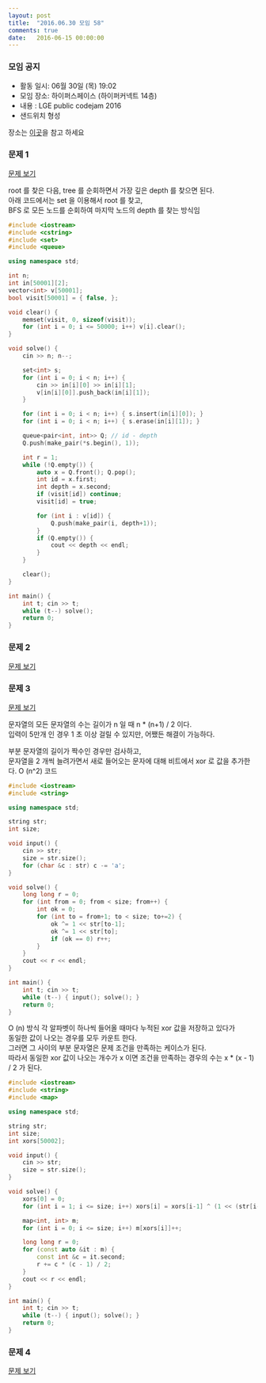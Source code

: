 ```yaml
---
layout: post
title:  "2016.06.30 모임 58"
comments: true
date:   2016-06-15 00:00:00
---
```


### 모임 공지

- 활동 일시: 06월 30일 (목) 19:02
- 모임 장소: 하이퍼스페이스 (하이퍼커넥트 14층)
- 내용 : LGE public codejam 2016
- 샌드위치 형성

장소는 [이곳](http://career.hpcnt.com/)을 참고 하세요

### 문제 1

[문제 보기](https://github.com/seirion/code/tree/master/lge/2016/1/1)

root 를 찾은 다음, tree 를 순회하면서 가장 깊은 depth 를 찾으면 된다. <br>
아래 코드에서는 set 을 이용해서 root 를 찾고, <br>
BFS 로 모든 노드를 순회하여 마지막 노드의 depth 를 찾는 방식임 <br>

```cpp
#include <iostream>
#include <cstring>
#include <set>
#include <queue>

using namespace std;

int n;
int in[50001][2];
vector<int> v[50001];
bool visit[50001] = { false, };

void clear() {
    memset(visit, 0, sizeof(visit));
    for (int i = 0; i <= 50000; i++) v[i].clear();
}

void solve() {
    cin >> n; n--;

    set<int> s;
    for (int i = 0; i < n; i++) {
        cin >> in[i][0] >> in[i][1];
        v[in[i][0]].push_back(in[i][1]);
    }

    for (int i = 0; i < n; i++) { s.insert(in[i][0]); }
    for (int i = 0; i < n; i++) { s.erase(in[i][1]); }

    queue<pair<int, int>> Q; // id - depth
    Q.push(make_pair(*s.begin(), 1));

    int r = 1;
    while (!Q.empty()) {
        auto x = Q.front(); Q.pop();
        int id = x.first;
        int depth = x.second;
        if (visit[id]) continue;
        visit[id] = true;

        for (int i : v[id]) {
            Q.push(make_pair(i, depth+1));
        }
        if (Q.empty()) {
            cout << depth << endl;
        }
    }

    clear();
}

int main() {
    int t; cin >> t;
    while (t--) solve();
    return 0;
}
```


### 문제 2

[문제 보기](https://github.com/seirion/code/tree/master/lge/2016/1/2)

### 문제 3

[문제 보기](https://github.com/seirion/code/tree/master/lge/2016/1/3)

문자열의 모든 문자열의 수는 길이가 n 일 때 n * (n+1) / 2 이다. <br>
입력이 5만개 인 경우 1 초 이상 걸릴 수 있지만, 어쨌든 해결이 가능하다.<br>

부분 문자열의 길이가 짝수인 경우만 검사하고, <br>
문자열을 2 개씩 늘려가면서 새로 들어오는 문자에 대해 비트에서 xor 로 값을 추가한다.
O (n^2) 코드

```cpp
#include <iostream>
#include <string>

using namespace std;

string str;
int size;

void input() {
    cin >> str;
    size = str.size();
    for (char &c : str) c -= 'a';
}

void solve() {
    long long r = 0;
    for (int from = 0; from < size; from++) {
        int ok = 0;
        for (int to = from+1; to < size; to+=2) {
            ok ^= 1 << str[to-1];
            ok ^= 1 << str[to];
            if (ok == 0) r++;
        }
    }
    cout << r << endl;
}

int main() {
    int t; cin >> t;
    while (t--) { input(); solve(); }
    return 0;
}
```



O (n) 방식
각 알파벳이 하나씩 들어올 때마다 누적된 xor 값을 저장하고 있다가<br>
동일한 값이 나오는 경우를 모두 카운트 한다.<br>
그러면 그 사이의 부분 문자열은 문제 조건을 만족하는 케이스가 된다.<br>
따라서 동일한 xor 값이 나오는 개수가 x 이면 조건을 만족하는 경우의 수는 x * (x - 1) / 2 가 된다.<br>

```cpp
#include <iostream>
#include <string>
#include <map>

using namespace std;

string str;
int size;
int xors[50002];

void input() {
    cin >> str;
    size = str.size();
}

void solve() {
    xors[0] = 0;
    for (int i = 1; i <= size; i++) xors[i] = xors[i-1] ^ (1 << (str[i-1]-'a'));

    map<int, int> m;
    for (int i = 0; i <= size; i++) m[xors[i]]++;

    long long r = 0;
    for (const auto &it : m) {
        const int &c = it.second;
        r += c * (c - 1) / 2;
    }
    cout << r << endl;
}

int main() {
    int t; cin >> t;
    while (t--) { input(); solve(); }
    return 0;
}
```

### 문제 4

[문제 보기](https://github.com/seirion/code/tree/master/lge/2016/1/4)
